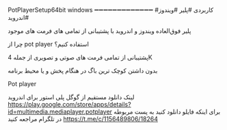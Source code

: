 PotPlayerSetup64bit windows
➖➖➖➖➖➖➖➖➖➖➖➖➖
#کاربردی #پلیر #ویندوز #اندروید

 پلیر فوق‌العاده ویندوز و اندروید با پشتیبانی از تمامی های فرمت های موجود 

چرا از pot player استفاده کنیم؟ 

پشتیبانی از تمامی فرمت های صوتی و تصویری از جمله 4K 

بدون داشتن کوچک ترین باگ در هنگام پخش و یا محيط برنامه 

Pot player 


لینک دانلود مستقیم از گوگل پلی استور برای اندروید 
https://play.google.com/store/apps/details?id=multimedia.mediaplayer.potplayer
برای اینکه فایلو دانلود کنید به پست مربوطه در تلگرام مراجعه کنید
https://t.me/c/1156489806/18264
